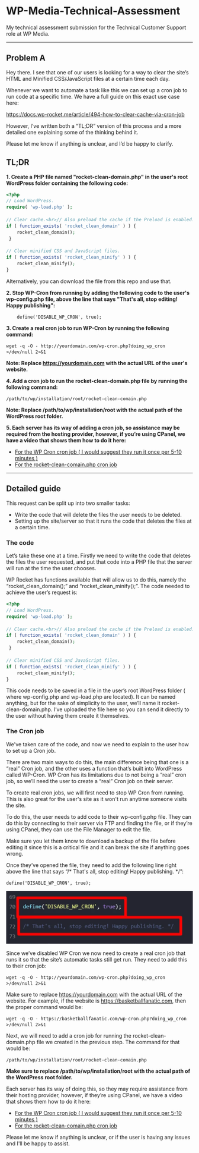 # WP-Media-Technical-Assessment
My technical assessment submission for the Technical Customer Support role at WP Media.

---

## Problem A

Hey there. I see that one of our users is looking for a way to clear the site’s HTML and Minified CSS/JavaScript files at a certain time each day. 

Whenever we want to automate a task like this we can set up a cron job to run code at a specific time. We have a full guide on this exact use case here:

https://docs.wp-rocket.me/article/494-how-to-clear-cache-via-cron-job

However, I’ve written both a “TL;DR” version of this process and a more detailed one explaining some of the thinking behind it.

Please let me know if anything is unclear, and I’d be happy to clarify.


## TL;DR

**1. Create a PHP file named "rocket-clean-domain.php" in the user's root WordPress folder containing the following code:**

```php
<?php 
// Load WordPress.
require( 'wp-load.php' );

// Clear cache.<br>// Also preload the cache if the Preload is enabled.
if ( function_exists( 'rocket_clean_domain' ) ) {
	rocket_clean_domain();
 }

// Clear minified CSS and JavaScript files.
if ( function_exists( 'rocket_clean_minify' ) ) {
	rocket_clean_minify();
}
```

Alternatively, you can download the file from this repo and use that.

**2. Stop WP-Cron from running by adding the following code to the user's wp-config.php file, above the line that says "That's all, stop editing! Happy publishing":**
```
	define('DISABLE_WP_CRON', true);
```

**3. Create a real cron job to run WP-Cron by running the following command:**

	wget -q -O - http://yourdomain.com/wp-cron.php?doing_wp_cron >/dev/null 2>&1

**Note: Replace https://yourdomain.com with the actual URL of the user's website.**

**4. Add a cron job to run the rocket-clean-domain.php file by running the following command:**

```
/path/to/wp/installation/root/rocket-clean-comain.php
```
**Note: Replace /path/to/wp/installation/root with the actual path of the WordPress root folder.**

**5. Each server has its way of adding a cron job, so assistance may be required from the hosting provider, however, if you’re using CPanel, we have a video that shows them how to do it here:**

* [For the WP Cron cron job ( I would suggest they run it once per 5-10 minutes )](https://recordit.co/A4Jj1Kg7x9)
* [For the rocket-clean-comain.php cron job](https://recordit.co/cl2YCoMCzu)

---

## Detailed guide

This request can be split up into two smaller tasks:

* Write the code that will delete the files the user needs to be deleted.
* Setting up the site/server so that it runs the code that deletes the files at a certain time.


### The code 

Let’s take these one at a time. Firstly we need to write the code that deletes the files the user requested, and put that code into a PHP file that the server will run at the time the user chooses.

WP Rocket has functions available that will allow us to do this, namely the “rocket_clean_domain();” and “rocket_clean_minify();”. The code needed to achieve the user’s request is:

```php
<?php 
// Load WordPress.
require( 'wp-load.php' );

// Clear cache.<br>// Also preload the cache if the Preload is enabled.
if ( function_exists( 'rocket_clean_domain' ) ) {
	rocket_clean_domain();
 }

// Clear minified CSS and JavaScript files.
if ( function_exists( 'rocket_clean_minify' ) ) {
	rocket_clean_minify();
}
```

This code needs to be saved in a file in the user’s root WordPress folder ( where wp-config.php and wp-load.php are located). It can be named anything, but for the sake of simplicity to the user, we’ll name it rocket-clean-domain.php. I’ve uploaded the file here so you can send it directly to the user without having them create it themselves. 

### The Cron job

We've taken care of the code, and now we need to explain to the user how to set up a Cron job.

There are two main ways to do this, the main difference being that one is a “real” Cron job, and the other uses a function that’s built into WordPress called WP-Cron. WP Cron has its limitations due to not being a “real” cron job, so we’ll need the user to create a “real” Cron job on their server. 

To create real cron jobs, we will first need to stop WP Cron from running. This is also great for the user's site as it won't run anytime someone visits the site. 

To do this, the user needs to add code to their wp-config.php file. They can do this by connecting to their server via FTP and finding the file, or if they’re using CPanel, they can use the File Manager to edit the file. 

Make sure you let them know to download a backup of the file before editing it since this is a critical file and it can break the site if anything goes wrong.

Once they’ve opened the file, they need to add the following line right above the line that says “/* That's all, stop editing! Happy publishing. */”:

```
define('DISABLE_WP_CRON', true);
```

![alt text](https://raw.githubusercontent.com/luanluta/WP-Media-Technical-Assessment/main/Disable%20Cron.png "Disable Cron")

Since we’ve disabled WP Cron we now need to create a real cron job that runs it so that the site’s automatic tasks still get run. They need to add this  to their cron job:

```
wget -q -O - http://yourdomain.com/wp-cron.php?doing_wp_cron >/dev/null 2>&1
```

Make sure to replace https://yourdomain.com with the actual URL of the website. For example, if the website is https://basketballfanatic.com, then the proper command would be:

```
wget -q -O - https://basketballfanatic.com/wp-cron.php?doing_wp_cron >/dev/null 2>&1
```

Next, we will need to add a cron job for running the rocket-clean-domain.php file we created in the previous step. The command for that would be:

```
/path/to/wp/installation/root/rocket-clean-comain.php
```

**Make sure to replace /path/to/wp/installation/root with the actual path of the WordPress root folder.**


Each server has its way of doing this, so they may require assistance from their hosting provider, however, if they’re using CPanel, we have a video that shows them how to do it here: 

* [For the WP Cron cron job ( I would suggest they run it once per 5-10 minutes )](https://recordit.co/A4Jj1Kg7x9)
* [For the rocket-clean-comain.php cron job](https://recordit.co/cl2YCoMCzu)

Please let me know if anything is unclear, or if the user is having any issues and I'll be happy to assist.


